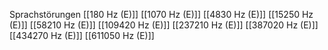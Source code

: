 Sprachstörungen
[[180 Hz (E)]]
[[1070 Hz (E)]]
[[4830 Hz (E)]]
[[15250 Hz (E)]]
[[58210 Hz (E)]]
[[109420 Hz (E)]]
[[237210 Hz (E)]]
[[387020 Hz (E)]]
[[434270 Hz (E)]]
[[611050 Hz (E)]]